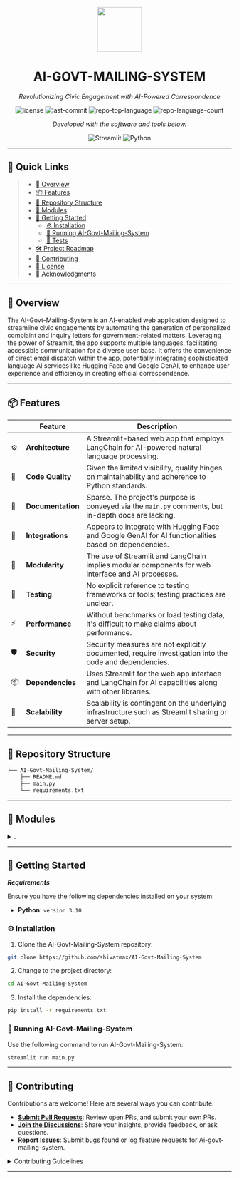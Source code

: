 <p align="center">
  <img src="https://img.icons8.com/?size=512&id=55494&format=png" width="100" />
</p>
<p align="center">
    <h1 align="center">AI-GOVT-MAILING-SYSTEM</h1>
</p>
<p align="center">
    <em>Revolutionizing Civic Engagement with AI-Powered Correspondence</em>
</p>
<p align="center">
	<img src="https://img.shields.io/github/license/shivatmax/AI-Govt-Mailing-System?style=flat&color=0080ff" alt="license">
	<img src="https://img.shields.io/github/last-commit/shivatmax/AI-Govt-Mailing-System?style=flat&logo=git&logoColor=white&color=0080ff" alt="last-commit">
	<img src="https://img.shields.io/github/languages/top/shivatmax/AI-Govt-Mailing-System?style=flat&color=0080ff" alt="repo-top-language">
	<img src="https://img.shields.io/github/languages/count/shivatmax/AI-Govt-Mailing-System?style=flat&color=0080ff" alt="repo-language-count">
<p>
<p align="center">
		<em>Developed with the software and tools below.</em>
</p>
<p align="center">
	<img src="https://img.shields.io/badge/Streamlit-FF4B4B.svg?style=flat&logo=Streamlit&logoColor=white" alt="Streamlit">
	<img src="https://img.shields.io/badge/Python-3776AB.svg?style=flat&logo=Python&logoColor=white" alt="Python">
</p>
<hr>

## 🔗 Quick Links

> - [📍 Overview](#-overview)
> - [📦 Features](#-features)
> - [📂 Repository Structure](#-repository-structure)
> - [🧩 Modules](#-modules)
> - [🚀 Getting Started](#-getting-started)
>   - [⚙️ Installation](#️-installation)
>   - [🤖 Running AI-Govt-Mailing-System](#-running-AI-Govt-Mailing-System)
>   - [🧪 Tests](#-tests)
> - [🛠 Project Roadmap](#-project-roadmap)
> - [🤝 Contributing](#-contributing)
> - [📄 License](#-license)
> - [👏 Acknowledgments](#-acknowledgments)

---

## 📍 Overview

The AI-Govt-Mailing-System is an AI-enabled web application designed to streamline civic engagements by automating the generation of personalized complaint and inquiry letters for government-related matters. Leveraging the power of Streamlit, the app supports multiple languages, facilitating accessible communication for a diverse user base. It offers the convenience of direct email dispatch within the app, potentially integrating sophisticated language AI services like Hugging Face and Google GenAI, to enhance user experience and efficiency in creating official correspondence.

---

## 📦 Features

|    | Feature            | Description                                                                                              |
|----|--------------------|----------------------------------------------------------------------------------------------------------|
| ⚙️  | **Architecture**   | A Streamlit-based web app that employs LangChain for AI-powered natural language processing.            |
| 🔩 | **Code Quality**   | Given the limited visibility, quality hinges on maintainability and adherence to Python standards.       |
| 📄 | **Documentation**  | Sparse. The project's purpose is conveyed via the `main.py` comments, but in-depth docs are lacking.    |
| 🔌 | **Integrations**   | Appears to integrate with Hugging Face and Google GenAI for AI functionalities based on dependencies.   |
| 🧩 | **Modularity**     | The use of Streamlit and LangChain implies modular components for web interface and AI processes.       |
| 🧪 | **Testing**        | No explicit reference to testing frameworks or tools; testing practices are unclear.                    |
| ⚡️ | **Performance**    | Without benchmarks or load testing data, it's difficult to make claims about performance.              |
| 🛡️ | **Security**       | Security measures are not explicitly documented, require investigation into the code and dependencies.  |
| 📦 | **Dependencies**   | Uses Streamlit for the web app interface and LangChain for AI capabilities along with other libraries. |
| 🚀 | **Scalability**    | Scalability is contingent on the underlying infrastructure such as Streamlit sharing or server setup.   |


---

## 📂 Repository Structure

```sh
└── AI-Govt-Mailing-System/
    ├── README.md
    ├── main.py
    └── requirements.txt
```

---

## 🧩 Modules

<details closed><summary>.</summary>

| File                                                                                                 | Summary                                                                                                                                                                                                                                                  |
| ---                                                                                                  | ---                                                                                                                                                                                                                                                      |
| [main.py](https://github.com/shivatmax/AI-Govt-Mailing-System/blob/master/main.py)                   | This code defines an AI-powered letter generation web app that automates creating personalized complaint or inquiry letters, with multi-language support and a feature to send emails within a Streamlit interface.                                      |
| [requirements.txt](https://github.com/shivatmax/AI-Govt-Mailing-System/blob/master/requirements.txt) | The `requirements.txt` file specifies dependencies for an AI-powered government mailing system, indicating a web app utilizing Streamlit and various LangChain AI functionalities, potentially including integration with Hugging Face and Google GenAI. |

</details>

---

## 🚀 Getting Started

***Requirements***

Ensure you have the following dependencies installed on your system:

* **Python**: `version 3.10`

### ⚙️ Installation

1. Clone the AI-Govt-Mailing-System repository:

```sh
git clone https://github.com/shivatmax/AI-Govt-Mailing-System
```

2. Change to the project directory:

```sh
cd AI-Govt-Mailing-System
```

3. Install the dependencies:

```sh
pip install -r requirements.txt
```

### 🤖 Running AI-Govt-Mailing-System

Use the following command to run AI-Govt-Mailing-System:

```sh
streamlit run main.py
```



---

## 🤝 Contributing

Contributions are welcome! Here are several ways you can contribute:

- **[Submit Pull Requests](https://github.com/shivatmax/AI-Govt-Mailing-System/blob/main/CONTRIBUTING.md)**: Review open PRs, and submit your own PRs.
- **[Join the Discussions](https://github.com/shivatmax/AI-Govt-Mailing-System/discussions)**: Share your insights, provide feedback, or ask questions.
- **[Report Issues](https://github.com/shivatmax/AI-Govt-Mailing-System/issues)**: Submit bugs found or log feature requests for Ai-govt-mailing-system.

<details closed>
    <summary>Contributing Guidelines</summary>

1. **Fork the Repository**: Start by forking the project repository to your GitHub account.
2. **Clone Locally**: Clone the forked repository to your local machine using a Git client.
   ```sh
   git clone https://github.com/shivatmax/AI-Govt-Mailing-System
   ```
3. **Create a New Branch**: Always work on a new branch, giving it a descriptive name.
   ```sh
   git checkout -b new-feature-x
   ```
4. **Make Your Changes**: Develop and test your changes locally.
5. **Commit Your Changes**: Commit with a clear message describing your updates.
   ```sh
   git commit -m 'Implemented new feature x.'
   ```
6. **Push to GitHub**: Push the changes to your forked repository.
   ```sh
   git push origin new-feature-x
   ```
7. **Submit a Pull Request**: Create a PR against the original project repository. Clearly describe the changes and their motivations.

Once your PR is reviewed and approved, it will be merged into the main branch.

</details>

---
